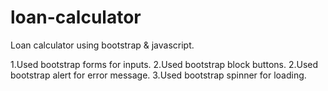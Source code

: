 # loan-calculator

Loan calculator using bootstrap & javascript.

1.Used bootstrap forms for inputs.
2.Used bootstrap block buttons.
2.Used bootstrap alert for error message.
3.Used bootstrap spinner for loading.
